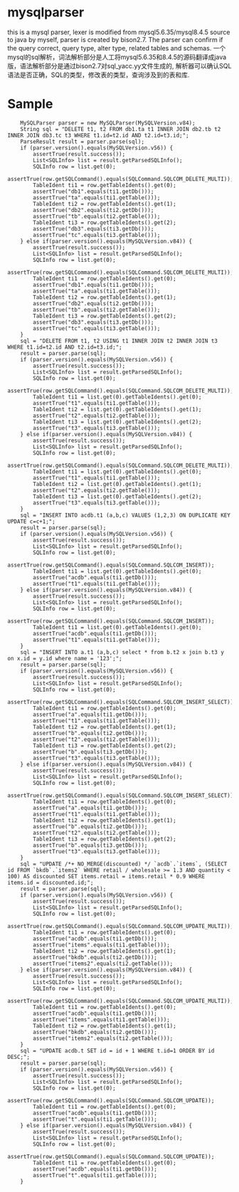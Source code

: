# mysqlparser
this is a mysql parser, lexer is modified from mysql5.6.35/mysql8.4.5 source to java by myself, parser is created by bison2.7. The parser can confirm if the query correct, query type, alter type, related tables and schemas.
一个mysql的sql解析，词法解析部分是人工将mysql5.6.35和8.4.5的源码翻译成java版，语法解析部分是通过bison2.7对sql_yacc.yy文件生成的, 解析器可以确认SQL语法是否正确，SQL的类型，修改表的类型，查询涉及到的表和库.

# Sample
		
		MySQLParser parser = new MySQLParser(MySQLVersion.v84);
		String sql = "DELETE t1, t2 FROM db1.ta t1 INNER JOIN db2.tb t2 INNER JOIN db3.tc t3 WHERE t1.id=t2.id AND t2.id=t3.id;";
		ParseResult result = parser.parse(sql);
		if (parser.version().equals(MySQLVersion.v56)) {
			assertTrue(result.success());
			List<SQLInfo> list = result.getParsedSQLInfo();
			SQLInfo row = list.get(0);
			assertTrue(row.getSQLCommand().equals(SQLCommand.SQLCOM_DELETE_MULTI));
			TableIdent ti1 = row.getTableIdents().get(0);
			assertTrue("db1".equals(ti1.getDb()));
			assertTrue("ta".equals(ti1.getTable()));
			TableIdent ti2 = row.getTableIdents().get(1);
			assertTrue("db2".equals(ti2.getDb()));
			assertTrue("tb".equals(ti2.getTable()));
			TableIdent ti3 = row.getTableIdents().get(2);
			assertTrue("db3".equals(ti3.getDb()));
			assertTrue("tc".equals(ti3.getTable()));
		} else if(parser.version().equals(MySQLVersion.v84)) {
			assertTrue(result.success());
			List<SQLInfo> list = result.getParsedSQLInfo();
			SQLInfo row = list.get(0);
			assertTrue(row.getSQLCommand().equals(SQLCommand.SQLCOM_DELETE_MULTI));
			TableIdent ti1 = row.getTableIdents().get(0);
			assertTrue("db1".equals(ti1.getDb()));
			assertTrue("ta".equals(ti1.getTable()));
			TableIdent ti2 = row.getTableIdents().get(1);
			assertTrue("db2".equals(ti2.getDb()));
			assertTrue("tb".equals(ti2.getTable()));
			TableIdent ti3 = row.getTableIdents().get(2);
			assertTrue("db3".equals(ti3.getDb()));
			assertTrue("tc".equals(ti3.getTable()));
		}
		sql = "DELETE FROM t1, t2 USING t1 INNER JOIN t2 INNER JOIN t3 WHERE t1.id=t2.id AND t2.id=t3.id;";
		result = parser.parse(sql);
		if (parser.version().equals(MySQLVersion.v56)) {
			assertTrue(result.success());
			List<SQLInfo> list = result.getParsedSQLInfo();
			SQLInfo row = list.get(0);
			assertTrue(row.getSQLCommand().equals(SQLCommand.SQLCOM_DELETE_MULTI));
			TableIdent ti1 = list.get(0).getTableIdents().get(0);
			assertTrue("t1".equals(ti1.getTable()));
			TableIdent ti2 = list.get(0).getTableIdents().get(1);
			assertTrue("t2".equals(ti2.getTable()));
			TableIdent ti3 = list.get(0).getTableIdents().get(2);
			assertTrue("t3".equals(ti3.getTable()));
		} else if(parser.version().equals(MySQLVersion.v84)) {
			assertTrue(result.success());
			List<SQLInfo> list = result.getParsedSQLInfo();
			SQLInfo row = list.get(0);
			assertTrue(row.getSQLCommand().equals(SQLCommand.SQLCOM_DELETE_MULTI));
			TableIdent ti1 = list.get(0).getTableIdents().get(0);
			assertTrue("t1".equals(ti1.getTable()));
			TableIdent ti2 = list.get(0).getTableIdents().get(1);
			assertTrue("t2".equals(ti2.getTable()));
			TableIdent ti3 = list.get(0).getTableIdents().get(2);
			assertTrue("t3".equals(ti3.getTable()));
		}
		sql = "INSERT INTO acdb.t1 (a,b,c) VALUES (1,2,3) ON DUPLICATE KEY UPDATE c=c+1;";
		result = parser.parse(sql);
		if (parser.version().equals(MySQLVersion.v56)) {
			assertTrue(result.success());
			List<SQLInfo> list = result.getParsedSQLInfo();
			SQLInfo row = list.get(0);
			assertTrue(row.getSQLCommand().equals(SQLCommand.SQLCOM_INSERT));
			TableIdent ti1 = list.get(0).getTableIdents().get(0);
			assertTrue("acdb".equals(ti1.getDb()));
			assertTrue("t1".equals(ti1.getTable()));
		} else if(parser.version().equals(MySQLVersion.v84)) {
			assertTrue(result.success());
			List<SQLInfo> list = result.getParsedSQLInfo();
			SQLInfo row = list.get(0);
			assertTrue(row.getSQLCommand().equals(SQLCommand.SQLCOM_INSERT));
			TableIdent ti1 = list.get(0).getTableIdents().get(0);
			assertTrue("acdb".equals(ti1.getDb()));
			assertTrue("t1".equals(ti1.getTable()));
		}
		sql = "INSERT INTO a.t1 (a,b,c) select * from b.t2 x join b.t3 y on x.id = y.id where name = '123';";
		result = parser.parse(sql);
		if (parser.version().equals(MySQLVersion.v56)) {
			assertTrue(result.success());
			List<SQLInfo> list = result.getParsedSQLInfo();
			SQLInfo row = list.get(0);
			assertTrue(row.getSQLCommand().equals(SQLCommand.SQLCOM_INSERT_SELECT));
			TableIdent ti1 = row.getTableIdents().get(0);
			assertTrue("a".equals(ti1.getDb()));
			assertTrue("t1".equals(ti1.getTable()));
			TableIdent ti2 = row.getTableIdents().get(1);
			assertTrue("b".equals(ti2.getDb()));
			assertTrue("t2".equals(ti2.getTable()));
			TableIdent ti3 = row.getTableIdents().get(2);
			assertTrue("b".equals(ti3.getDb()));
			assertTrue("t3".equals(ti3.getTable()));
		} else if(parser.version().equals(MySQLVersion.v84)) {
			assertTrue(result.success());
			List<SQLInfo> list = result.getParsedSQLInfo();
			SQLInfo row = list.get(0);
			assertTrue(row.getSQLCommand().equals(SQLCommand.SQLCOM_INSERT_SELECT));
			TableIdent ti1 = row.getTableIdents().get(0);
			assertTrue("a".equals(ti1.getDb()));
			assertTrue("t1".equals(ti1.getTable()));
			TableIdent ti2 = row.getTableIdents().get(1);
			assertTrue("b".equals(ti2.getDb()));
			assertTrue("t2".equals(ti2.getTable()));
			TableIdent ti3 = row.getTableIdents().get(2);
			assertTrue("b".equals(ti3.getDb()));
			assertTrue("t3".equals(ti3.getTable()));
		}
		sql = "UPDATE /*+ NO_MERGE(discounted) */ `acdb`.`items`, (SELECT id FROM `bkdb`.`items2` WHERE retail / wholesale >= 1.3 AND quantity < 100) AS discounted SET items.retail = items.retail * 0.9 WHERE items.id = discounted.id;";
		result = parser.parse(sql);
		if (parser.version().equals(MySQLVersion.v56)) {
			assertTrue(result.success());
			List<SQLInfo> list = result.getParsedSQLInfo();
			SQLInfo row = list.get(0);
			assertTrue(row.getSQLCommand().equals(SQLCommand.SQLCOM_UPDATE_MULTI));
			TableIdent ti1 = row.getTableIdents().get(0);
			assertTrue("acdb".equals(ti1.getDb()));
			assertTrue("items".equals(ti1.getTable()));
			TableIdent ti2 = row.getTableIdents().get(1);
			assertTrue("bkdb".equals(ti2.getDb()));
			assertTrue("items2".equals(ti2.getTable()));
		} else if(parser.version().equals(MySQLVersion.v84)) {
			assertTrue(result.success());
			List<SQLInfo> list = result.getParsedSQLInfo();
			SQLInfo row = list.get(0);
			assertTrue(row.getSQLCommand().equals(SQLCommand.SQLCOM_UPDATE_MULTI));
			TableIdent ti1 = row.getTableIdents().get(0);
			assertTrue("acdb".equals(ti1.getDb()));
			assertTrue("items".equals(ti1.getTable()));
			TableIdent ti2 = row.getTableIdents().get(1);
			assertTrue("bkdb".equals(ti2.getDb()));
			assertTrue("items2".equals(ti2.getTable()));
		}
		sql = "UPDATE acdb.t SET id = id + 1 WHERE t.id=1 ORDER BY id DESC;";
		result = parser.parse(sql);
		if (parser.version().equals(MySQLVersion.v56)) {
			assertTrue(result.success());
			List<SQLInfo> list = result.getParsedSQLInfo();
			SQLInfo row = list.get(0);
			assertTrue(row.getSQLCommand().equals(SQLCommand.SQLCOM_UPDATE));
			TableIdent ti1 = row.getTableIdents().get(0);
			assertTrue("acdb".equals(ti1.getDb()));
			assertTrue("t".equals(ti1.getTable()));
		} else if(parser.version().equals(MySQLVersion.v84)) {
			assertTrue(result.success());
			List<SQLInfo> list = result.getParsedSQLInfo();
			SQLInfo row = list.get(0);
			assertTrue(row.getSQLCommand().equals(SQLCommand.SQLCOM_UPDATE));
			TableIdent ti1 = row.getTableIdents().get(0);
			assertTrue("acdb".equals(ti1.getDb()));
			assertTrue("t".equals(ti1.getTable()));
		}
	
